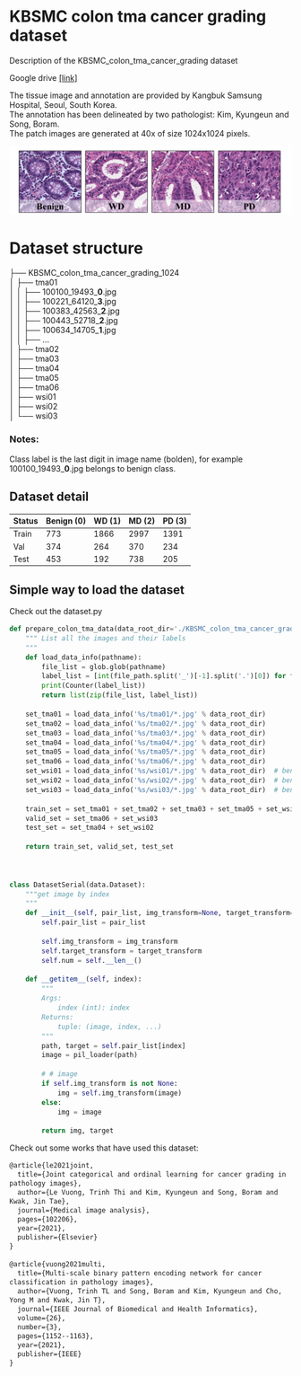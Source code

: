 # KBSMC colon tma cancer grading dataset
Description of the KBSMC_colon_tma_cancer_grading dataset

Google drive [[link]](https://drive.google.com/drive/folders/1RarodOuIVdyy2loJNBWI3qIE0zePulug?usp=sharing)

The tissue image and annotation are provided by Kangbuk Samsung Hospital, Seoul, South Korea. \
The annotation has been delineated by two pathologist: Kim, Kyungeun and Song, Boram.\
The patch images are generated at 40x of size 1024x1024 pixels.

![](colon_tma_tissue_sample.png)
# Dataset structure

├── KBSMC_colon_tma_cancer_grading_1024 \
│ ├── tma01 \
│      │  ├── 100100_19493_**0**.jpg  \
│      │  ├── 100221_64120_**3**.jpg \
│      │  ├── 100383_42563_**2**.jpg \
│      │  ├── 100443_52718_**2**.jpg \
│      │  ├── 100634_14705_**1**.jpg \
│      │  ├── ... \
│ ├── tma02 \
│ ├── tma03 \
│ ├── tma04 \
│ ├── tma05 \
│ ├── tma06 \
│ ├── wsi01 \
│ ├── wsi02 \
│ └── wsi03 

### Notes:
Class label is the last digit in image name (bolden), for example 100100_19493_**0**.jpg belongs to benign class.

## Dataset detail
| Status | Benign (0) | WD (1) | MD (2) | PD (3) |
|--------|------------|--------|--------|--------|
| Train  | 773        | 1866   | 2997   | 1391   |
| Val    | 374        | 264    | 370    | 234    |
| Test   | 453        | 192    | 738    | 205    |

## Simple way to load the dataset
Check out the dataset.py

```python
def prepare_colon_tma_data(data_root_dir='./KBSMC_colon_tma_cancer_grading_1024'):
    """ List all the images and their labels
    """
    def load_data_info(pathname):
        file_list = glob.glob(pathname)
        label_list = [int(file_path.split('_')[-1].split('.')[0]) for file_path in file_list]
        print(Counter(label_list))
        return list(zip(file_list, label_list))

    set_tma01 = load_data_info('%s/tma01/*.jpg' % data_root_dir)
    set_tma02 = load_data_info('%s/tma02/*.jpg' % data_root_dir)
    set_tma03 = load_data_info('%s/tma03/*.jpg' % data_root_dir)
    set_tma04 = load_data_info('%s/tma04/*.jpg' % data_root_dir)
    set_tma05 = load_data_info('%s/tma05/*.jpg' % data_root_dir)
    set_tma06 = load_data_info('%s/tma06/*.jpg' % data_root_dir)
    set_wsi01 = load_data_info('%s/wsi01/*.jpg' % data_root_dir)  # benign exclusively
    set_wsi02 = load_data_info('%s/wsi02/*.jpg' % data_root_dir)  # benign exclusively
    set_wsi03 = load_data_info('%s/wsi03/*.jpg' % data_root_dir)  # benign exclusively

    train_set = set_tma01 + set_tma02 + set_tma03 + set_tma05 + set_wsi01
    valid_set = set_tma06 + set_wsi03
    test_set = set_tma04 + set_wsi02

    return train_set, valid_set, test_set



class DatasetSerial(data.Dataset):
    """get image by index
    """
    def __init__(self, pair_list, img_transform=None, target_transform=None, two_crop=False):
        self.pair_list = pair_list

        self.img_transform = img_transform
        self.target_transform = target_transform
        self.num = self.__len__()

    def __getitem__(self, index):
        """
        Args:
            index (int): index
        Returns:
            tuple: (image, index, ...)
        """
        path, target = self.pair_list[index]
        image = pil_loader(path)

        # # image
        if self.img_transform is not None:
            img = self.img_transform(image)
        else:
            img = image

        return img, target

```

Check out some works that have used this dataset:
<br />
```
@article{le2021joint,
  title={Joint categorical and ordinal learning for cancer grading in pathology images},
  author={Le Vuong, Trinh Thi and Kim, Kyungeun and Song, Boram and Kwak, Jin Tae},
  journal={Medical image analysis},
  pages={102206},
  year={2021},
  publisher={Elsevier}
}

@article{vuong2021multi,
  title={Multi-scale binary pattern encoding network for cancer classification in pathology images},
  author={Vuong, Trinh TL and Song, Boram and Kim, Kyungeun and Cho, Yong M and Kwak, Jin T},
  journal={IEEE Journal of Biomedical and Health Informatics},
  volume={26},
  number={3},
  pages={1152--1163},
  year={2021},
  publisher={IEEE}
}
```